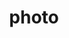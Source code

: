 ---
layout: photo
title:  photo
image: 20080509-4584251611-seattle-subaru-outback.jpg
categories: photo
tags: seattle
---